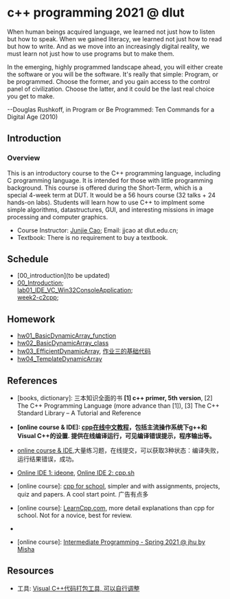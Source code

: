 # c++ programming 2021 @ dlut
When human beings acquired language, we learned not just how to listen but how to speak. When we gained literacy, we learned not just how to read but how to write. And as we move into an increasingly digital reality, we must learn not just how to use programs but to make them.

In the emerging, highly programmed landscape ahead, you will either create the software or you will be the software. It's really that simple: Program, or be programmed. Choose the former, and you gain access to the control panel of civilization. Choose the latter, and it could be the last real choice you get to make.

--Douglas Rushkoff, in Program or Be Programmed: Ten Commands for a Digital Age (2010)

## Introduction
### Overview
This is an introductory course to the C++ programming language, including C programming language. 
    It is intended for those with little programming background. 
    This course is offered during the Short-Term, which is a special 4-week term at DUT. It would be a 56 hours course (32 talks + 24 hands-on labs). 
    Students will learn how to use C++ to implment some simple algorithms, datastructures, GUI, and interesting missions in image processing and computer graphics.

- Course Instructor: [Junjie Cao](http://jjcao.github.io/); Email: jjcao at dlut.edu.cn; 
- Textbook: There is no requirement to buy a textbook.

## Schedule
- [00_introduction](to be updated)
- <a href="https://github.com/jjcao/cPlusPlus/blob/gh-pages/_powerpoints/00_Introduction.pdf?raw=true">00_Introduction</a>;<br/>
    <a href="https://github.com/jjcao/cPlusPlus/blob/gh-pages/_powerpoints/lab01_IDE_VC_Win32ConsoleApplication.pdf?raw=true">lab01_IDE_VC_Win32ConsoleApplication</a>;   <br/> 
    <a href="https://github.com/jjcao/cPlusPlus/blob/gh-pages/_powerpoints/week2-c2cpp.pdf?raw=true">week2-c2cpp</a>;    

## Homework
- [hw01_BasicDynamicArray_function](https://github.com/jjcao/cPlusPlus/blob/gh-pages/_powerpoints/hw01_BasicDynamicArray_function.pdf?raw=true)
- [hw02_BasicDynamicArray_class](https://github.com/jjcao/cPlusPlus/blob/gh-pages/_powerpoints/hw02_BasicDynamicArray_class.pdf?raw=true)
- [hw03_EfficientDynamicArray](https://github.com/jjcao/cPlusPlus/blob/gh-pages/_powerpoints/hw03_EfficientDynamicArray.pdf?raw=true), [作业三的基础代码]()
- [hw04_TemplateDynamicArray](https://github.com/jjcao/cPlusPlus/blob/gh-pages/_powerpoints/hw04_TemplateDynamicArray.pdf?raw=true)


## References
- [books, dictionary]: 三本知识全面的书 **[1] c++ primer, 5th version**, [2] The C++ Programming Language (more advance than [1]), [3] The C++ Standard Library – A Tutorial and Reference

- **[online course & IDE]: [cpp在线中文教程](https://www.runoob.com/cplusplus/cpp-tutorial.html)，包括主流操作系统下g++和Visual C++的设置. 提供在线编译运行，可见编译错误提示，程序输出等。**

- [online course & IDE](https://www.dotcpp.com),大量练习题，在线提交，可以获取3种状态：编译失败，运行结果错误，成功。

- [Online IDE 1: ideone](http://ideone.com), [Online IDE 2: cpp.sh](http://cpp.sh)

- [online course]: [cpp for school](http://www.cppforschool.com/), simpler and with assignments, projects, quiz and papers. A cool start point. 广告有点多

- [online course]: [LearnCpp.com](http://www.learncpp.com/), more detail explanations than cpp for school. Not for a novice, best for review.

- [dictionary]: [cplusplus.com](http://www.cplusplus.com/)


- [online course]: [Intermediate Programming - Spring 2021 @ jhu by Misha](https://jhu-ip.github.io/cs220-sp21/)

<!--
- [video course]: 北京大学 c++程序设计 @ coursera. 难度介于cpp for school和LearnCpp.com之间，适合初学者</li>
- 
- **[online course & IDE]: [w3cschool for c++](https://www.w3cschool.cn/cpp/), 成功有输出，失败无提示，速度慢，2021**


- [books, tutorial]: 两本教程式的书[1] Paul Deitel, Deitel Harvey. C++ How to Programing, [2] Sams Teach Yourself C++ in One Hour a Day
- [book]: C++编程关键路径—程序员求职指南
-->

## Resources
 <!--
- Online IDE: [Processing](https://processing.org), develop and display visualization online.
 
- [Online Problemset, LeetCode](https://leetcode.com/problemset) 高级，不适合本课
  
- [北大课件](https://github.com/chiuchiuuu/programming-and-algorithm)
- [北大练习](http://cxsjsxmooc.openjudge.cn/test) 失效
-->  

- 工具: [Visual C++代码打包工具, 可以自行调整](https://github.com/jjcao/jjcao_code/blob/head/packing.bat)

 <!--
<li>[总结]: <a href="https://blog.csdn.net/LF_2016/article/details/52434575">C++知识体系</a>, 
    总结的很好，包括一些高级内容.</li>
-->
